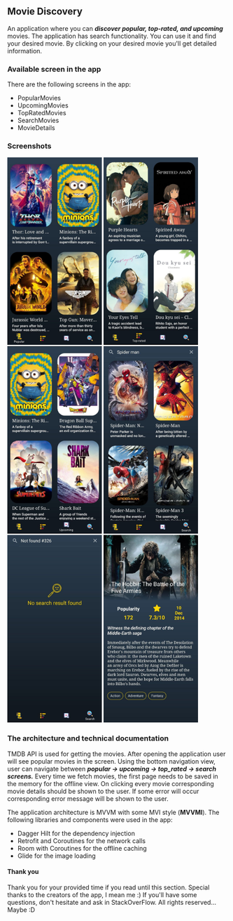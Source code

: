 ## Movie Discovery

An application where you can ***discover popular, top-rated, and upcoming*** movies.
The application has search functionality. You can use it and find your desired movie.
By clicking on your desired movie you'll get detailed information.

### Available screen in the app

There are the following screens in the app:
- PopularMovies
- UpcomingMovies
- TopRatedMovies
- SearchMovies
- MovieDetails

### Screenshots
<img alt="Popular" title="Popular" width="216" height="427" src="/screenshots/popular_movies_screen.jpg"/>
<img alt="Popular" title="Top Rated" width="216" height="427" src="/screenshots/top_rated_movies_screen.jpg"/>
<img alt="Popular" title="Upcoming" width="216" height="427" src="/screenshots/upcoming_movies_screen.jpg"/>
<img alt="Popular" title="Search" width="216" height="427" src="/screenshots/search_screen.jpg"/>
<img alt="Popular" title="Search Not Found" width="216" height="427" src="/screenshots/search_not_found_screen.jpg"/>
<img alt="Popular" title="Detail" width="216" height="427" src="/screenshots/detail_screen.jpg"/>

### The architecture and technical documentation

TMDB API is used for getting the movies.
After opening the application user will see popular movies in the screen.
Using the bottom navigation view, user can navigate between ***popular -> upcoming -> top_rated -> search screens.***
Every time we fetch movies, the first page needs to be saved in the memory for the offline view.
On clicking every movie corresponding movie details should be shown to the user.
If some error will occur corresponding error message will be shown to the user.

The application architecture is MVVM with some MVI style (**MVVMI**).
The following libraries and components were used in the app:

- Dagger Hilt for the dependency injection
- Retrofit and Coroutines for the network calls
- Room with Coroutines for the offline caching
- Glide for the image loading

#### Thank you

Thank you for your provided time if you read until this section. Special thanks to the creators of the app, I mean me :)
If you'll have some questions, don't hesitate and ask in StackOverFlow.
All rights reserved... Maybe :D 